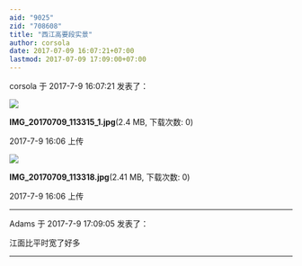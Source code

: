 ```yaml
---
aid: "9025"
zid: "708608"
title: "西江高要段实景"
author: corsola
date: 2017-07-09 16:07:21+07:00
lastmod: 2017-07-09 17:09:00+07:00
---
```


corsola 于 2017-7-9 16:07:21 发表了：

![](/9025/160640osb00ziqqikudzgz.jpg)

**IMG_20170709_113315_1.jpg**(2.4 MB, 下载次数: 0)

2017-7-9 16:06 上传

![](/9025/160644cwoprcp91gp4zrau.jpg)

**IMG_20170709_113318.jpg**(2.41 MB, 下载次数: 0)

2017-7-9 16:06 上传

---

Adams 于 2017-7-9 17:09:05 发表了：

江面比平时宽了好多

---

